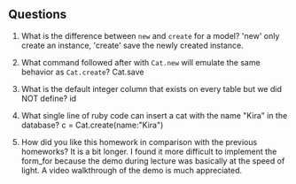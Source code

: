 ## Questions

1. What is the difference between `new` and `create` for a model?
'new' only create an instance, 'create' save the newly created instance.

2. What command followed after with `Cat.new` will emulate the same behavior as `Cat.create`?
Cat.save


3. What is the default integer column that exists on every table but we did NOT define?
id

4. What single line of ruby code can insert a cat with the name "Kira" in the database?
c = Cat.create(name:"Kira")

5. How did you like this homework in comparison with the previous homeworks?
It is a bit longer. I found it more difficult to implement the form_for because the demo during lecture was basically at the speed of light. A video walkthrough of the demo is much appreciated.